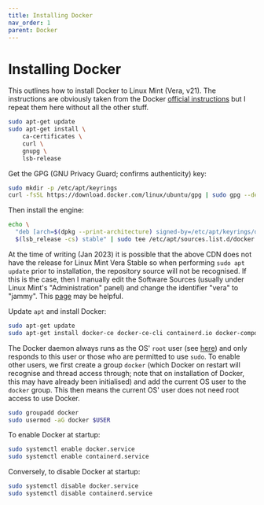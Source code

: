 ```yaml
---
title: Installing Docker
nav_order: 1
parent: Docker
---
```


# Installing Docker

This outlines how to install Docker to Linux Mint (Vera, v21). The instructions are obviously taken from the Docker [official instructions](https://docs.docker.com/engine/install/ubuntu/) but I repeat them here without all the other stuff.

```bash
sudo apt-get update
sudo apt-get install \
    ca-certificates \
    curl \
    gnupg \
    lsb-release
```

Get the GPG (GNU Privacy Guard; confirms authenticity) key:

```bash
sudo mkdir -p /etc/apt/keyrings
curl -fsSL https://download.docker.com/linux/ubuntu/gpg | sudo gpg --dearmor -o /etc/apt/keyrings/docker.gpg
```

Then install the engine:

```bash
echo \
  "deb [arch=$(dpkg --print-architecture) signed-by=/etc/apt/keyrings/docker.gpg] https://download.docker.com/linux/ubuntu \
  $(lsb_release -cs) stable" | sudo tee /etc/apt/sources.list.d/docker.list > /dev/null
```

At the time of writing (Jan 2023) it is possible that the above CDN does not have the release for Linux Mint Vera Stable so when performing ```sudo apt update``` prior to installation, the repository source will not be recognised. If this is the case, then I manually edit the Software Sources (usually under Linux Mint's "Administration" panel) and change the identifier "vera" to "jammy". This [page](https://linuxmint.com/download_all.php) may be helpful.

Update ```apt``` and install Docker:

```bash
sudo apt-get update
sudo apt-get install docker-ce docker-ce-cli containerd.io docker-compose-plugin
```

The Docker daemon always runs as the OS' ```root``` user (see [here](https://docs.docker.com/engine/install/linux-postinstall/#manage-docker-as-a-non-root-user)) and only responds to this user or those who are permitted to use ```sudo```. To enable other users, we first create a group ```docker``` (which Docker on restart will recognise and thread access through; note that on installation of Docker, this may have already been initialised) and add the current OS user to the ```docker``` group. This then means the current OS' user does not need root access to use Docker.

```bash
sudo groupadd docker
sudo usermod -aG docker $USER
```

To enable Docker at startup:

```bash
sudo systemctl enable docker.service
sudo systemctl enable containerd.service
```

Conversely, to disable Docker at startup:

```bash
sudo systemctl disable docker.service
sudo systemctl disable containerd.service
```
